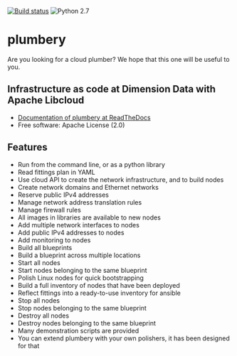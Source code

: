 [![Build status](https://img.shields.io/travis/bernard357/plumbery.svg)](https://travis-ci.org/bernard357/plumbery)  ![Python 2.7](https://img.shields.io/badge/python-2.7-blue.svg)

# plumbery

Are you looking for a cloud plumber? We hope that this one will be useful to
you.


## Infrastructure as code at Dimension Data with Apache Libcloud

* [Documentation of plumbery at ReadTheDocs](https://plumbery.readthedocs.org)
* Free software: Apache License (2.0)

## Features

* Run from the command line, or as a python library
* Read fittings plan in YAML
* Use cloud API to create the network infrastructure, and to build nodes
* Create network domains and Ethernet networks
* Reserve public IPv4 addresses
* Manage network address translation rules
* Manage firewall rules
* All images in libraries are available to new nodes
* Add multiple network interfaces to nodes
* Add public IPv4 addresses to nodes
* Add monitoring to nodes
* Build all blueprints
* Build a blueprint across multiple locations
* Start all nodes
* Start nodes belonging to the same blueprint
* Polish Linux nodes for quick bootstrapping
* Build a full inventory of nodes that have been deployed
* Reflect fittings into a ready-to-use inventory for ansible
* Stop all nodes
* Stop nodes belonging to the same blueprint
* Destroy all nodes
* Destroy nodes belonging to the same blueprint
* Many demonstration scripts are provided
* You can extend plumbery with your own polishers, it has been designed for that



